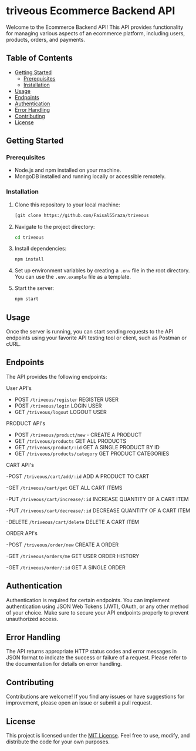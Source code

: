 # triveous Ecommerce Backend API

Welcome to the Ecommerce Backend API! This API provides functionality for managing various aspects of an ecommerce platform, including users, products, orders, and payments.

## Table of Contents

- [Getting Started](#getting-started)
  - [Prerequisites](#prerequisites)
  - [Installation](#installation)
- [Usage](#usage)
- [Endpoints](#endpoints)
- [Authentication](#authentication)
- [Error Handling](#error-handling)
- [Contributing](#contributing)
- [License](#license)

## Getting Started

### Prerequisites

- Node.js and npm installed on your machine.
- MongoDB installed and running locally or accessible remotely.

### Installation

1. Clone this repository to your local machine:

   ```bash
   [git clone https://github.com/Faisal55raza/triveous
   ```

2. Navigate to the project directory:

   ```bash
   cd triveous
   ```

3. Install dependencies:

   ```bash
   npm install
   ```

4. Set up environment variables by creating a `.env` file in the root directory. You can use the `.env.example` file as a template.

5. Start the server:

   ```bash
   npm start
   ```

## Usage

Once the server is running, you can start sending requests to the API endpoints using your favorite API testing tool or client, such as Postman or cURL.

## Endpoints

The API provides the following endpoints:

User API's

- POST `/triveous/register` REGISTER USER
- POST `/triveous/login` LOGIN USER
- GET `/triveous/logout` LOGOUT USER

PRODUCT API's

- POST `/triveous/product/new` - CREATE A PRODUCT
- GET `/triveous/products` GET ALL PRODUCTS
- GET `/triveous/product/:id` GET A SINGLE PRODUCT BY ID
- GET `/triveous/products/category` GET PRODUCT CATEGORIES

CART API's

-POST `/triveous/cart/add/:id` ADD A PRODUCT TO CART

-GET `/triveous/cart/get`  GET ALL CART ITEMS

-PUT `/triveous/cart/increase/:id` INCREASE QUANTITY OF A CART ITEM

-PUT `/triveous/cart/decrease/:id` DECREASE QUANTITY OF A CART ITEM

-DELETE `/triveous/cart/delete` DELETE A CART ITEM

ORDER API's

-POST `/triveous/order/new` CREATE A ORDER

-GET `/triveous/orders/me` GET USER ORDER HISTORY

-GET `/triveous/order/:id` GET A SINGLE ORDER


## Authentication

Authentication is required for certain endpoints. You can implement authentication using JSON Web Tokens (JWT), OAuth, or any other method of your choice. Make sure to secure your API endpoints properly to prevent unauthorized access.

## Error Handling

The API returns appropriate HTTP status codes and error messages in JSON format to indicate the success or failure of a request. Please refer to the documentation for details on error handling.

## Contributing

Contributions are welcome! If you find any issues or have suggestions for improvement, please open an issue or submit a pull request.

## License

This project is licensed under the [MIT License](LICENSE). Feel free to use, modify, and distribute the code for your own purposes.
